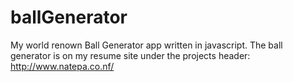 # ballGenerator
My world renown Ball Generator app written in javascript.
The ball generator is on my resume site under the projects header: http://www.natepa.co.nf/
